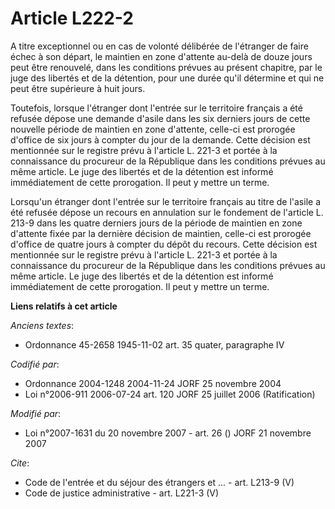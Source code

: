 # Article L222-2

A titre exceptionnel ou en cas de volonté délibérée de l'étranger de faire échec à son départ, le maintien en zone d'attente
au-delà de douze jours peut être renouvelé, dans les conditions prévues au présent chapitre, par le juge des libertés et de
la détention, pour une durée qu'il détermine et qui ne peut être supérieure à huit jours. 

Toutefois, lorsque l'étranger dont l'entrée sur le territoire français a été refusée dépose une demande d'asile dans les six
derniers jours de cette nouvelle période de maintien en zone d'attente, celle-ci est prorogée d'office de six jours à compter
du jour de la demande. Cette décision est mentionnée sur le registre prévu à l'article L. 221-3 et portée à la connaissance
du procureur de la République dans les conditions prévues au même article. Le juge des libertés et de la détention est
informé immédiatement de cette prorogation. Il peut y mettre un terme. 

Lorsqu'un étranger dont l'entrée sur le territoire français au titre de l'asile a été refusée dépose un recours en annulation
sur le fondement de l'article L. 213-9 dans les quatre derniers jours de la période de maintien en zone d'attente fixée par
la dernière décision de maintien, celle-ci est prorogée d'office de quatre jours à compter du dépôt du recours. Cette
décision est mentionnée sur le registre prévu à l'article L. 221-3 et portée à la connaissance du procureur de la République
dans les conditions prévues au même article. Le juge des libertés et de la détention est informé immédiatement de cette
prorogation. Il peut y mettre un terme.

**Liens relatifs à cet article**

_Anciens textes_:

  - Ordonnance 45-2658 1945-11-02 art. 35 quater, paragraphe IV

_Codifié par_:

  - Ordonnance 2004-1248 2004-11-24 JORF 25 novembre 2004
  - Loi n°2006-911 2006-07-24 art. 120 JORF 25 juillet 2006 (Ratification)

_Modifié par_:

  - Loi n°2007-1631 du 20 novembre 2007 - art. 26 () JORF 21 novembre 2007

_Cite_:

  - Code de l'entrée et du séjour des étrangers et ... - art. L213-9 (V)
  - Code de justice administrative - art. L221-3 (V)
